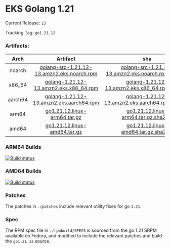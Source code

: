 # EKS Golang 1.21

Current Release: `13`

Tracking Tag: `go1.21.12`

### Artifacts:  
|Arch|Artifact|sha|
|:---:|:---:|:---:|
|noarch|[golang-src-1.21.12-13.amzn2.eks.noarch.rpm](https://distro.eks.amazonaws.com/golang-go1.21.12/releases/13/x86_64/RPMS/noarch/golang-src-1.21.12-13.amzn2.eks.noarch.rpm)|[golang-src-1.21.12-13.amzn2.eks.noarch.rpm.sha256](https://distro.eks.amazonaws.com/golang-go1.21.12/releases/12/x86_64/RPMS/noarch/golang-src-1.21.12-13.amzn2.eks.noarch.rpm.sha256)|
|x86_64|[golang-1.21.12-13.amzn2.eks.x86_64.rpm](https://distro.eks.amazonaws.com/golang-go1.21.12/releases/13/x86_64/RPMS/x86_64/golang-1.21.12-13.amzn2.eks.x86_64.rpm)|[golang-1.21.12-13.amzn2.eks.x86_64.rpm.sha256](https://distro.eks.amazonaws.com/golang-go1.21.12/releases/12/x86_64/RPMS/x86_64/golang-1.21.12-13.amzn2.eks.x86_64.rpm.sha256)|
|aarch64|[golang-1.21.12-13.amzn2.eks.aarch64.rpm](https://distro.eks.amazonaws.com/golang-go1.21.12/releases/13/aarch64/RPMS/aarch64/golang-1.21.12-13.amzn2.eks.aarch64.rpm)|[golang-1.21.12-13.amzn2.eks.aarch64.rpm.sha256](https://distro.eks.amazonaws.com/golang-go1.21.12/releases/12/aarch64/RPMS/aarch64/golang-1.21.12-13.amzn2.eks.aarch64.rpm.sha256)|
|arm64|[go1.21.12.linux-arm64.tar.gz](https://distro.eks.amazonaws.com/golang-go1.21.12/releases/13/archives/linux/arm64/go1.21.12.linux-arm64.tar.gz)|[go1.21.12.linux-arm64.tar.gz.sha256](https://distro.eks.amazonaws.com/golang-go1.21.12/releases/12/archives/linux/arm64/go1.21.12.linux-arm64.tar.gz.sha256)|
|amd64|[go1.21.12.linux-amd64.tar.gz](https://distro.eks.amazonaws.com/golang-go1.21.12/releases/13/archives/linux/amd64/go1.21.12.linux-amd64.tar.gz)|[go1.21.12.linux-amd64.tar.gz.sha256](https://distro.eks.amazonaws.com/golang-go1.21.12/releases/12/archives/linux/amd64/go1.21.12.linux-amd64.tar.gz.sha256)|


### ARM64 Builds
[![Build status](https://prow.eks.amazonaws.com/badge.svg?jobs=golang-1-21-ARM64-PROD-tooling-postsubmit)](https://prow.eks.amazonaws.com/?repo=aws%2Feks-distro-build-tooling&type=postsubmit)

### AMD64 Builds
[![Build status](https://prow.eks.amazonaws.com/badge.svg?jobs=golang-1-21-tooling-postsubmit)](https://prow.eks.amazonaws.com/?repo=aws%2Feks-distro-build-tooling&type=postsubmit)

### Patches
The patches in `./patches` include relevant utility fixes for go `1.21`.

### Spec
The RPM spec file in `./rpmbuild/SPECS` is sourced from the go 1.21 SRPM available on Fedora, and modified to include the relevant patches and build the `go1.21.12` source.
